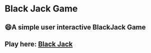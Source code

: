 # Black Jack Game


## :smile:A simple user interactive BlackJack Game 

## Play here: [Black Jack](https://21jack.netlify.app)
